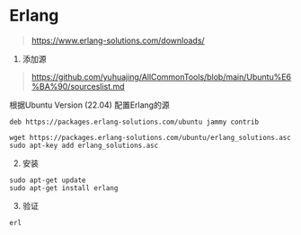 # Erlang 

> https://www.erlang-solutions.com/downloads/

1. 添加源

> https://github.com/yuhuajing/AllCommonTools/blob/main/Ubuntu%E6%BA%90/sourceslist.md

根据Ubuntu Version (22.04) 配置Erlang的源

```shell
deb https://packages.erlang-solutions.com/ubuntu jammy contrib
```
```shell
wget https://packages.erlang-solutions.com/ubuntu/erlang_solutions.asc
sudo apt-key add erlang_solutions.asc
```

2. 安装

```shell
sudo apt-get update
sudo apt-get install erlang
```

3. 验证

```shell
erl
```
